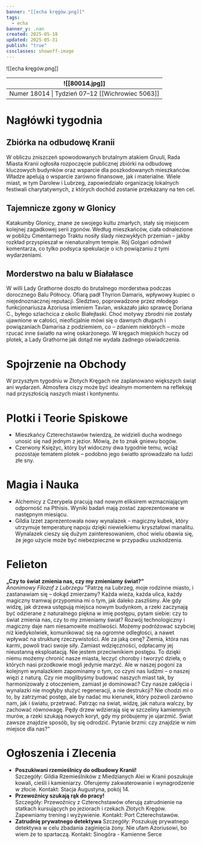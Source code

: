 ```yaml
---
banner: "[[echa kręgów.png]]"
tags:
  - echa
banner_y: .nan
created: 2025-05-18
updated: 2025-05-31
publish: "true"
cssclasses: showoff-image
---
```

![[echa kręgów.png]]

|![[80014.jpg]]|
|-|
|Numer 18014 \| Tydzień 07–12 [[Wichrowiec 5063]]|

# **Nagłówki tygodnia**
## **Zbiórka na odbudowę Kranii**
W obliczu zniszczeń spowodowanych brutalnym atakiem Gruuli, Rada Miasta Kranii ogłosiła rozpoczęcie publicznej zbiórki na odbudowę kluczowych budynków oraz wsparcie dla poszkodowanych mieszkańców. Władze apelują o wsparcie zarówno finansowe, jak i materialne. Wiele miast, w tym Darolew i Lubrzeg, zapowiedziało organizację lokalnych festiwali charytatywnych, z których dochód zostanie przekazany na ten cel.
## **Tajemnicze zgony w Glonicy**
Katakumby Glonicy, znane ze swojego kultu zmarłych, stały się miejscem kolejnej zagadkowej serii zgonów. Według mieszkańców, ciała odnalezione w pobliżu Cmentarnego Traktu nosiły ślady niezwykłych przemian – jakby rozkład przyspieszał w nienaturalnym tempie. Rój Golgari odmówił komentarza, co tylko podsyca spekulacje o ich powiązaniu z tymi wydarzeniami.
## **Morderstwo na balu w Białałasce**
W willi Lady Grathorne doszło do brutalnego morderstwa podczas dorocznego Balu Północy. Ofiarą padł Thyrion Damaris, wpływowy kupiec o niejednoznacznej reputacji. Śledztwo, poprowadzone przez młodego funkcjonariusza Azoriusa imieniem Tavian, wskazało jako sprawcę Doriana C., byłego szlachcica z okolic Białejłaski. Choć motywy zbrodni nie zostały ujawnione w całości, nieoficjalnie mówi się o dawnych długach i powiązaniach Damarisa z podziemiem, co – zdaniem niektórych – może rzucać inne światło na winę oskarżonego. W kręgach miejskich huczy od plotek, a Lady Grathorne jak dotąd nie wydała żadnego oświadczenia.
# **Spojrzenie na Obchody**
W przyszłym tygodniu w Złotych Kręgach nie zaplanowano większych świąt ani wydarzeń. Atmosfera ciszy może być idealnym momentem na refleksję nad przyszłością naszych miast i kontynentu.
# **Plotki i Teorie Spiskowe**
- Mieszkańcy Czterechstawów twierdzą, że widzieli ducha wodnego unosić się nad jednym z jezior. Mówią, że to znak gniewu bogów.
- Czerwony Księżyc, który był widoczny dwa tygodnie temu, wciąż pozostaje tematem plotek – podobno jego światło sprowadzało na ludzi złe sny.
# **Magia i Nauka**
- Alchemicy z Czerypela pracują nad nowym eliksirem wzmacniającym odporność na Pthisis. Wyniki badań mają zostać zaprezentowane w następnym miesiącu.
- Gildia Izzet zaprezentowała nowy wynalazek – magiczny kubek, który utrzymuje temperaturę napoju dzięki niewielkiemu kryształowi manalitu. Wynalazek cieszy się dużym zainteresowaniem, choć wielu obawia się, że jego użycie może być niebezpieczne w przypadku uszkodzenia.
# **Felieton**
**„Czy to świat zmienia nas, czy my zmieniamy świat?”**  
*Anonimowy Filozof z Lubrzegu*
"Patrzę na Lubrzeg, moje rodzinne miasto, i zastanawiam się – dokąd zmierzamy? Każda wieża, każda ulica, każdy magiczny tramwaj przypomina mi o tym, jak daleko zaszliśmy. Ale gdy widzę, jak drzewa ustępują miejsca nowym budynkom, a rzeki zaczynają być odzierane z naturalnego piękna w imię postępu, pytam siebie: czy to świat zmienia nas, czy to my zmieniamy świat?
Rozwój technologiczny i magiczny daje nam niesamowite możliwości. Możemy podróżować szybciej niż kiedykolwiek, komunikować się na ogromne odległości, a nawet wpływać na strukturę rzeczywistości. Ale za jaką cenę? Ziemia, która nas karmi, powoli traci swoje siły. Zamiast wdzięczności, odpłacamy jej nieustanną eksploatacją.
Nie jestem przeciwnikiem postępu. To dzięki niemu możemy chronić nasze miasta, leczyć choroby i tworzyć dzieła, o których nasi przodkowie mogli jedynie marzyć. Ale w naszej pogoni za kolejnym wynalazkiem zapominamy o tym, co czyni nas ludźmi – o naszej więzi z naturą.
Czy nie moglibyśmy budować naszych miast tak, by harmonizowały z otoczeniem, zamiast je dominować? Czy nasze zaklęcia i wynalazki nie mogłyby służyć regeneracji, a nie destrukcji? Nie chodzi mi o to, by zatrzymać postęp, ale by nadać mu kierunek, który pozwoli zarówno nam, jak i światu, przetrwać.
Patrząc na świat, widzę, jak natura walczy, by zachować równowagę. Pędy drzew wdzierają się w szczeliny kamiennych murów, a rzeki szukają nowych koryt, gdy my próbujemy je ujarzmić. Świat zawsze znajdzie sposób, by się odrodzić. Pytanie brzmi: czy znajdzie w nim miejsce dla nas?"
# **Ogłoszenia i Zlecenia**
- **Poszukiwani rzemieślnicy do odbudowy Kranii!**  
Szczegóły: Gildia Rzemieślników z Miedzianych Alei w Kranii poszukuje kowali, cieśli i kamieniarzy. Oferujemy zakwaterowanie i wynagrodzenie w złocie. Kontakt: Stacja Augustyna, pokój 14.
- **Przewoźnicy szukają rąk do pracy!**  
Szczegóły: Przewoźnicy z Czterechstawów oferują zatrudnienie na statkach kursujących po jeziorach i rzekach Złotych Kręgów. Zapewniamy trening i wyżywienie. Kontakt: Port Czterechstawów.
- **Zatrudnię prywatnego detektywa**
Szczegóły: Poszukuję prywatnego detektywa w celu zbadania zaginięcia żony. Nie ufam Azoriusowi, bo wiem że to spartaczą. Kontakt: Sinogóra - Kamienne Serce